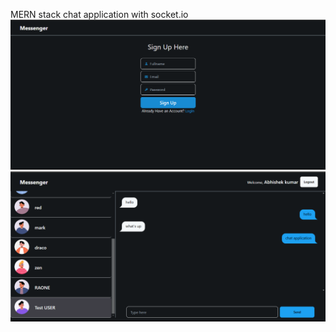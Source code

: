 MERN stack chat application with socket.io
![Sigin Page](images/Screenshot2.png)
![Home page](images/Screenshot%20(2).png)

